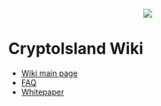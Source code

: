 <p align="center">
<img src="https://pbs.twimg.com/profile_images/885144034007814148/aykps6Rb_200x200.jpg">
</p>

# CryptoIsland Wiki
* [Wiki main page](https://github.com/CryptoIsland/Wiki/wiki)
* [FAQ](https://github.com/CryptoIsland/Wiki/wiki)
* [Whitepaper](https://github.com/CryptoIsland/Wiki/wiki)
